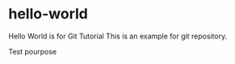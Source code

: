 # hello-world
Hello World is for Git Tutorial
This is an example for git repository.

Test pourpose
